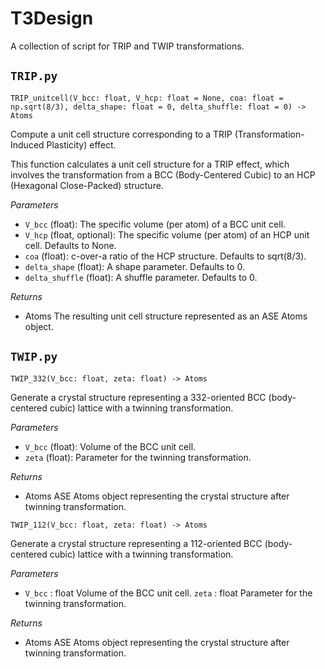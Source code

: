# T3Design

A collection of script for TRIP and TWIP transformations.

## `TRIP.py`

`TRIP_unitcell(V_bcc: float, V_hcp: float = None, coa: float = np.sqrt(8/3), delta_shape: float = 0, delta_shuffle: float = 0) -> Atoms`

Compute a unit cell structure corresponding to a TRIP (Transformation-Induced Plasticity) effect.

This function calculates a unit cell structure for a TRIP effect, which involves the transformation
from a BCC (Body-Centered Cubic) to an HCP (Hexagonal Close-Packed) structure.

*Parameters*

- `V_bcc` (float):
    The specific volume (per atom) of a BCC unit cell.
- `V_hcp` (float, optional):
    The specific volume (per atom) of an HCP unit cell. Defaults to None.
- `coa` (float):
    c-over-a ratio of the HCP structure. Defaults to sqrt(8/3).
- `delta_shape` (float):
    A shape parameter. Defaults to 0.
- `delta_shuffle` (float):
    A shuffle parameter. Defaults to 0.

*Returns*
- Atoms
    The resulting unit cell structure represented as an ASE Atoms object.

## `TWIP.py`

`TWIP_332(V_bcc: float, zeta: float) -> Atoms`

Generate a crystal structure representing a 332-oriented BCC (body-centered cubic) lattice with a twinning transformation.

*Parameters*
- `V_bcc` (float):
    Volume of the BCC unit cell.
- `zeta` (float):
    Parameter for the twinning transformation.

*Returns*
- Atoms
    ASE Atoms object representing the crystal structure after twinning transformation.


`TWIP_112(V_bcc: float, zeta: float) -> Atoms`

Generate a crystal structure representing a 112-oriented BCC (body-centered cubic) lattice with a twinning transformation.

*Parameters*
- `V_bcc` : float
    Volume of the BCC unit cell.
`zeta` : float
    Parameter for the twinning transformation.

*Returns*
- Atoms
    ASE Atoms object representing the crystal structure after twinning transformation.